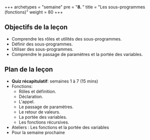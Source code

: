 +++
archetypes = "semaine"
pre = "<b>8. </b>"
title = "Les sous-programmes (fonctions)"
weight = 80
+++

## Objectifs de la leçon
- Comprendre les rôles et utilités des sous-programmes.
- Définir des sous-programmes.
- Utiliser des sous-programmes.
- Comprendre le passage de paramètres et la portée des variables.


## Plan de la leçon

- **Quiz récapitulatif**: semaines 1 à 7 (15 mins)
- Fonctions: 
	- Rôles et définition.
	- Déclaration. 
	- L'appel. 
	- Le passage de paramètres. 
	- Le retour de valeurs. 
	- La portée des variables.
	- Les fonctions récursives.
- Ateliers : Les fonctions et la portée des variables
- Pour la semaine prochaine
